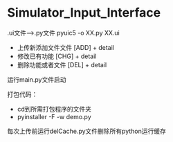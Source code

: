 # Simulator_Input_Interface

.ui文件——>.py文件
pyuic5 -o XX.py XX.ui

- 上传新添加文件文件 [ADD] + detail 
- 修改已有功能 [CHG] + detail 
- 删除功能或者文件 [DEL] + detail

运行main.py文件启动


打包代码：
- cd到所需打包程序的文件夹
- pyinstaller -F -w demo.py

每次上传前运行delCache.py文件删除所有python运行缓存